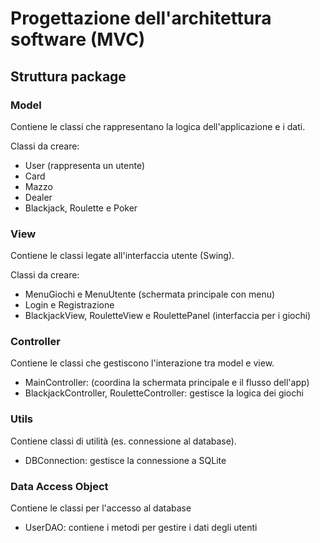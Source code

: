 # Progettazione dell'architettura software (MVC)

## Struttura package

### Model
Contiene le classi che rappresentano la logica dell'applicazione e i dati.

Classi da creare: 
- User (rappresenta un utente)
- Card
- Mazzo
- Dealer 
- Blackjack, Roulette e Poker 

### View
Contiene le classi legate all'interfaccia utente (Swing).

Classi da creare: 
- MenuGiochi e MenuUtente (schermata principale con menu) 
- Login e Registrazione 
- BlackjackView, RouletteView e RoulettePanel (interfaccia per i giochi) 

### Controller 
Contiene le classi che gestiscono l'interazione tra model e view.
- MainController: (coordina la schermata principale e il flusso dell'app)
- BlackjackController, RouletteController: gestisce la logica dei giochi


### Utils
Contiene classi di utilità (es. connessione al database).
- DBConnection: gestisce la connessione a SQLite

### Data Access Object
Contiene le classi per l'accesso al database
- UserDAO: contiene i metodi per gestire i dati degli utenti
